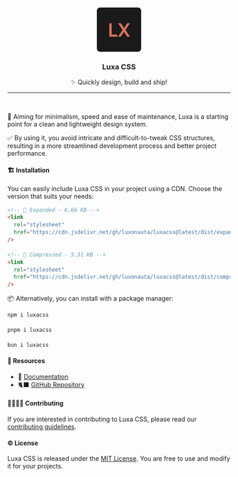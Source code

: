 <h3 align="center">
	<img src="./readme/icon.svg" width="100" alt="Luxa CSS logo."/>
    <br/>
    <br/>
	Luxa CSS
</h3>

<p align="center">✨ Quickly design, build and ship!</p>

<hr/>
<br/>

🎯 Aiming for minimalism, speed and ease of maintenance, Luxa is a starting point for a clean and lightweight design system.

✅ By using it, you avoid intricate and difficult-to-tweak CSS structures, resulting in a more streamlined development process and better project performance.

#### 🏗️ Installation

You can easily include Luxa CSS in your project using a CDN. Choose the version that suits your needs:

```html
<!-- 🦣 Expanded - 6.66 KB -->
<link
  rel="stylesheet"
  href="https://cdn.jsdelivr.net/gh/luxonauta/luxacss@latest/dist/expanded/luxa.css"
/>

<!-- 🦐 Compressed - 5.31 KB -->
<link
  rel="stylesheet"
  href="https://cdn.jsdelivr.net/gh/luxonauta/luxacss@latest/dist/compressed/luxa.css"
/>
```

📦 Alternatively, you can install with a package manager:

```sh
npm i luxacss

pnpm i luxacss

bun i luxacss
```

#### 🧰 Resources

- 📃 [Documentation](https://luxacss.com)
- 🐈‍⬛ [GitHub Repository](https://github.com/luxonauta/luxacss)

#### 🫱🏻‍🫲🏻 Contributing

If you are interested in contributing to Luxa CSS, please read our [contributing guidelines](./.github/contributing.md).

#### ©️ License

Luxa CSS is released under the [MIT License](./license.md). You are free to use and modify it for your projects.
